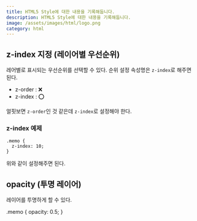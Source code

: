```yaml
---
title: HTML5 Style에 대한 내용을 기록해둡니다. 
description: HTML5 Style에 대한 내용을 기록해둡니다.
image: /assets/images/html/logo.png
category: html
---
```


z-index 지정 (레이어별 우선순위)
---

레어별로 표시되는 우선순위를 선택할 수 있다. 
순위 설정 속성명은 `z-index`로 해주면 된다. 

- z-order : ❌
- z-index : ⭕

얼핏보면 `z-order`인 것 같은데 `z-index`로 설정해야 한다. 

### z-index 예제
```
.memo {
  z-index: 10;
}
```

위와 같이 설정해주면 된다. 


opacity (투명 레이어)
---

레이어를 투명하게 할 수 있다. 

.memo {
  opacity: 0.5;
}
